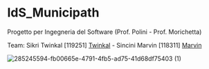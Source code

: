 # IdS_Municipath
Progetto per Ingegneria del Software (Prof. Polini - Prof. Morichetta) 

Team: Sikri Twinkal [119251] [Twinkal](https://github.com/ToWinKallSikri)  - Sincini Marvin [118311] [Marvin](https://github.com/Sassas98)


![285245594-fb00665e-4791-4fb5-ad75-41d68df75403 (1)](https://github.com/ToWinKallSikri/IdS_Municipath/assets/118466836/f36ece69-d313-49b2-81cf-caf6498e058c)
 
